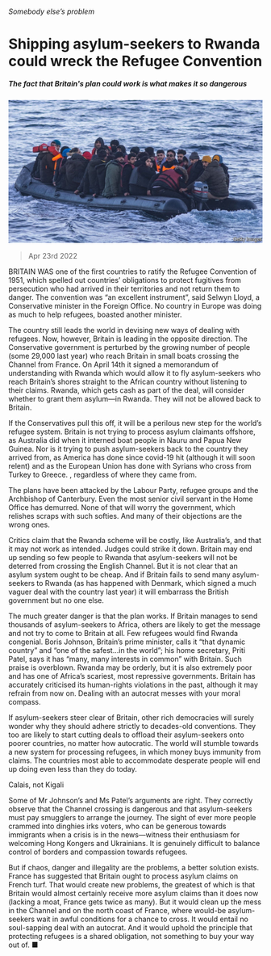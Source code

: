 ###### Somebody else’s problem

# Shipping asylum-seekers to Rwanda could wreck the Refugee Convention 

##### The fact that Britain's plan could work is what makes it so dangerous 

![image](images/20220423_ldp501.jpg) 

> Apr 23rd 2022 

BRITAIN WAS one of the first countries to ratify the Refugee Convention of 1951, which spelled out countries’ obligations to protect fugitives from persecution who had arrived in their territories and not return them to danger. The convention was “an excellent instrument”, said Selwyn Lloyd, a Conservative minister in the Foreign Office. No country in Europe was doing as much to help refugees, boasted another minister.

The country still leads the world in devising new ways of dealing with refugees. Now, however, Britain is leading in the opposite direction. The Conservative government is perturbed by the growing number of people (some 29,000 last year) who reach Britain in small boats crossing the Channel from France. On April 14th it signed a memorandum of understanding with Rwanda which would allow it to fly asylum-seekers who reach Britain’s shores straight to the African country without listening to their claims. Rwanda, which gets cash as part of the deal, will consider whether to grant them asylum—in Rwanda. They will not be allowed back to Britain.


If the Conservatives pull this off, it will be a perilous new step for the world’s refugee system. Britain is not trying to process asylum claimants offshore, as Australia did when it interned boat people in Nauru and Papua New Guinea. Nor is it trying to push asylum-seekers back to the country they arrived from, as America has done since covid-19 hit (although it will soon relent) and as the European Union has done with Syrians who cross from Turkey to Greece. , regardless of where they came from.

The plans have been attacked by the Labour Party, refugee groups and the Archbishop of Canterbury. Even the most senior civil servant in the Home Office has demurred. None of that will worry the government, which relishes scraps with such softies. And many of their objections are the wrong ones.

Critics claim that the Rwanda scheme will be costly, like Australia’s, and that it may not work as intended. Judges could strike it down. Britain may end up sending so few people to Rwanda that asylum-seekers will not be deterred from crossing the English Channel. But it is not clear that an asylum system ought to be cheap. And if Britain fails to send many asylum-seekers to Rwanda (as has happened with Denmark, which signed a much vaguer deal with the country last year) it will embarrass the British government but no one else.

The much greater danger is that the plan works. If Britain manages to send thousands of asylum-seekers to Africa, others are likely to get the message and not try to come to Britain at all. Few refugees would find Rwanda congenial. Boris Johnson, Britain’s prime minister, calls it “that dynamic country” and “one of the safest...in the world”; his home secretary, Priti Patel, says it has “many, many interests in common” with Britain. Such praise is overblown. Rwanda may be orderly, but it is also extremely poor and has one of Africa’s scariest, most repressive governments. Britain has accurately criticised its human-rights violations in the past, although it may refrain from now on. Dealing with an autocrat messes with your moral compass.

If asylum-seekers steer clear of Britain, other rich democracies will surely wonder why they should adhere strictly to decades-old conventions. They too are likely to start cutting deals to offload their asylum-seekers onto poorer countries, no matter how autocratic. The world will stumble towards a new system for processing refugees, in which money buys immunity from claims. The countries most able to accommodate desperate people will end up doing even less than they do today.

Calais, not Kigali

Some of Mr Johnson’s and Ms Patel’s arguments are right. They correctly observe that the Channel crossing is dangerous and that asylum-seekers must pay smugglers to arrange the journey. The sight of ever more people crammed into dinghies irks voters, who can be generous towards immigrants when a crisis is in the news—witness their enthusiasm for welcoming Hong Kongers and Ukrainians. It is genuinely difficult to balance control of borders and compassion towards refugees.

But if chaos, danger and illegality are the problems, a better solution exists. France has suggested that Britain ought to process asylum claims on French turf. That would create new problems, the greatest of which is that Britain would almost certainly receive more asylum claims than it does now (lacking a moat, France gets twice as many). But it would clean up the mess in the Channel and on the north coast of France, where would-be asylum-seekers wait in awful conditions for a chance to cross. It would entail no soul-sapping deal with an autocrat. And it would uphold the principle that protecting refugees is a shared obligation, not something to buy your way out of. ■

